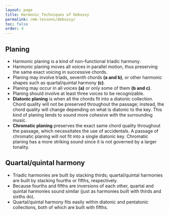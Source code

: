 ```yaml
---
layout: page
title: Harmonic Techniques of Debussy
permalink: /mm-lessons/debussy/
toc: false
order: 4
---
```


## Planing

* Harmonic planing is a kind of non-functional triadic harmony.
* Harmonic planing moves all voices in parallel motion, thus preserving the same exact voicing in successive chords. 
* Planing may involve triads, seventh chords **(a and b)**, or other harmonic shapes such as quartal/quintal harmony **(c)**. 
* Planing may occur in all voices **(a)** or only some of them **(b and c)**. 
* Planing should involve at least three voices to be recognizable.
* **Diatonic planing** is when all the chords fit into a diatonic collection. Chord quality will not be preserved throughout the passage; instead, the chord quality will change depending on what is diatonic to the key. This kind of planing tends to sound more cohesive with the surrounding music.
* **Chromatic planing** preserves the exact same chord quality throughout the passage, which necessitates the use of accidentals. A passage of chromatic planing will not fit into a single diatonic key. Chromatic planing has a more striking sound since it is not governed by a larger tonality.

## Quartal/quintal harmony

* Triadic harmonies are built by stacking thirds; quartal/quintal harmonies are built by stacking fourths or fifths, respectively. 
* Because fourths and fifths are inversions of each other, quartal and quintal harmonies sound similar (just as harmonies built with thirds and sixths do).
* Quartal/quintal harmony fits easily within diatonic and pentatonic collections, both of which are built with fifths.